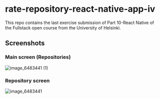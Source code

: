 # rate-repository-react-native-app-iv
This repo contains the last exercise submission of Part 10-React Native of the Fullstack open course from the University of Helsinki.

## Screenshots

### Main screen (Repositories)
![image_6483441 (1)](https://user-images.githubusercontent.com/34078372/145698513-708aae22-ce8d-4d5a-a84a-d1e646c7b78f.JPG)

### Repository screen
![image_6483441](https://user-images.githubusercontent.com/34078372/145698520-ce94ebed-1496-4fcb-9501-eb8ad746e2ea.JPG)

